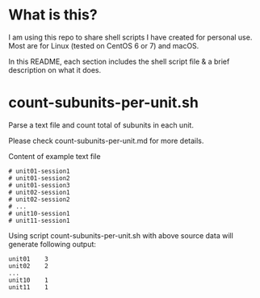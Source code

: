 # What is this?
I am using this repo to share shell scripts I have created for personal use. 
Most are for Linux (tested on CentOS 6 or 7) and macOS.

In this README, each section includes the shell script file & a brief description on what it does.

# count-subunits-per-unit.sh
Parse a text file and count total of subunits in each unit.

Please check count-subunits-per-unit.md for more details.

Content of example text file
```
# unit01-session1
# unit01-session2
# unit01-session3
# unit02-session1
# unit02-session2
# ...
# unit10-session1
# unit11-session1
```

Using script count-subunits-per-unit.sh with above source data will generate following output:
```
unit01    3
unit02    2
...
unit10    1
unit11    1
```
